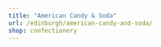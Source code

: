 ```yaml
---
title: "American Candy & Soda"
url: /edinburgh/american-candy-and-soda/
shop: confectionery
---
```

